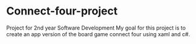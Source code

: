 # Connect-four-project
Project for 2nd year Software Development
My goal for this project is to create an app version of the board game connect four using xaml and c#.

